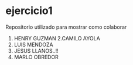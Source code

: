 # ejercicio1
Repositorio utilizado para mostrar como colaborar

1. HENRY GUZMAN
2.CAMILO AYOLA
3. LUIS MENDOZA
25. JESUS LLANOS..!!
22. MARLO OBREDOR
